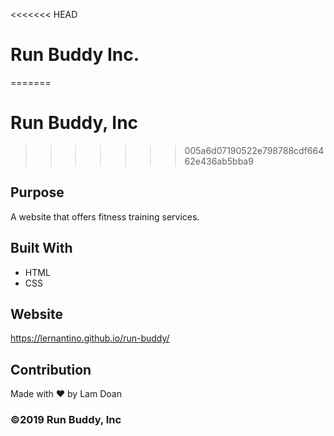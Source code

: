 <<<<<<< HEAD
# Run Buddy Inc.
=======
# Run Buddy, Inc
>>>>>>> 005a6d07190522e798788cdf66462e436ab5bba9

## Purpose
A website that offers fitness training services. 

## Built With
* HTML
* CSS

## Website
https://lernantino.github.io/run-buddy/

## Contribution
Made with ❤️ by Lam Doan

### ©️2019 Run Buddy, Inc 
